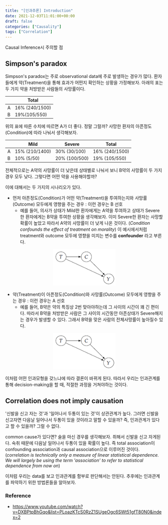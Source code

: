 ```yaml
---
title: "[인과추론] Introduction"
date: 2021-12-03T11:01:00+00:00
draft: false
categories: ["Causality"]
tags: ["Correlation"]
---
```


Causal Inference시 주의할 점

<!--more-->

## Simpson's paradox
Simpson's paradox는 주로 observational data에 주로 발생하는 경우가 많다. 환자들에게 약(Treatment)을 통해 효과가 어떤지 확인하는 상황을 가정해보자. 아래의 표는 두 가지 약을 처방받은 사람들의 사망률이다.

||Total|
|------|---|
|A|16% (240/1500)|
|B|19%(105/550)|

위의 표에 따른 수치에 따르면 A가 더 좋다. 정말 그럴까? 사망한 환자의 아픈정도(Condition)에 따라 나눠서 생각해보자.

||Mild|Severe|Total|
|------|---|---|---|
|A|15% (210/1400)|30% (30/100)|16% (240/1500)|
|B|10% (5/50)|20% (100/500)|19% (105/550)|

전체적으로는 A약의 사망률이 더 낮은데 상태별로 나눠서 보니 B약의 사망률이 두 가지 경우 모두 낮다. 그렇다면 어떤 약을 사용해야할까?

이에 대해서는 두 가지의 시나리오가 있다.

- 먼저 아픈정도(Condition)가 어떤 약(Treatment)을 투여하는지와 사망률(Outcome) 모두에게 영향을 주는 경우 : 이런 경우는 B 선호
  - 예를 들어, 의사가 상태가 Mild한 환자에게는 A약을 투여하고 상태가 Severe한 환자에게는 B약을 투여한 상황을 생각해보자. 이미 Severe한 환자는 사망할 확률이 높았고 따라서 A약의 사망률이 더 낮게 나온 것이다. (*Condition confounds the effect of treatment on morality*) 이 예시에서처럼 treatment와 outcome 모두에 영향을 미치는 변수를 **confounder** 라고 부른다.

<center>
    <img src="https://github.com/minsoo9506/blog/blob/master/static/blog-imgs/Lec_01_02.PNG?raw=true"  width="200">
</center>


- 약(Treatment)이 아픈정도(Condition)와 사망률(Outcome) 모두에게 영향을 주는 경우 : 이런 경우는 A 선호
  - 예를 들어, B약은 약의 특징상 2번 맞아야하는데 그 사이의 시간이 꽤 긴 편이다. 따라서 B약을 처방받은 사람은 그 사이의 시간동안 아픈상태가 Severe해지는 경우가 발생할 수 있다. 그래서 B약을 맞은 사람의 전체사망률이 높아질수 있다.

<center>
    <img src="https://github.com/minsoo9506/blog/blob/master/static/blog-imgs/Lec_01_02.PNG?raw=true"  width="200">
</center>

이처럼 어떤 인과모형을 갖느냐에 따라 결론이 바뀌게 된다. 따라서 우리는 인과관계를 통해 decision-making을 할 때, 적절한 과정을 거쳐야하는 것이다.

## Correlation does not imply causation
'신발을 신고 자는 것'과 '일어나서 두통이 있는 것'이 상관관계가 높다. 그러면 신발을 신고자면 다음날 일어나서 두통이 있을 것이라고 말할 수 있을까? 즉, 인과관계가 있다고 할 수 있을까? 그럴 수 없다.

common cause가 있다면? 술을 마신 경우를 생각해보자. 취해서 신발을 신고 자게된다. 숙취 때문에 다음날 일어나서 두통이 있을 확률이 높다. 즉 total association이 confounding association과 causal association으로 이루어진 것이다. (*correlation is technically only a measure of linear statistical dependence. We will largely be using the term 'association' to refer to statistical dependence from now on*)

이처럼 우리는 data를 보고 인과관계를 함부로 판단해서는 안된다. 추후에는 인과관계를 파악하기 위한 방법론들을 알아보자.

### Reference
- https://www.youtube.com/watch?v=DXBPtpBhGqo&list=PLoazKTcS0RzZ1SUgeOgc6SWt51gfT80N0&index=2
